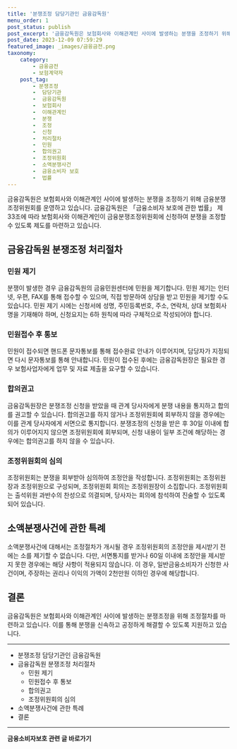 ```yaml
---
title: '분쟁조정 담당기관인 금융감독원'
menu_order: 1
post_status: publish
post_excerpt: '금융감독원은 보험회사와 이해관계인 사이에 발생하는 분쟁을 조정하기 위해 금융분쟁조정위원회를 운영하고 있습니다. 금융감독원은  금융소비자 보호에 관한 법률  제33조에 따라 보험회사와 이해관계인이 금융분쟁조정위원회에 신청하여 분쟁을 조정할 수 있도록 제도를 마련하고 있습니다.'
post_date: 2023-12-09 07:59:29
featured_image: _images/금융금전.png
taxonomy:
    category:
        - 금융금전
        - 보험계약자
    post_tag:
        - 분쟁조정
        -  담당기관
        -  금융감독원
        -  보험회사
        -  이해관계인
        -  분쟁
        -  조정
        -  신청
        -  처리절차
        -  민원
        -  합의권고
        -  조정위원회
        -  소액분쟁사건
        -  금융소비자 보호
        -  법률
---
```



금융감독원은 보험회사와 이해관계인 사이에 발생하는 분쟁을 조정하기 위해 금융분쟁조정위원회를 운영하고 있습니다. 금융감독원은 「금융소비자 보호에 관한 법률」 제33조에 따라 보험회사와 이해관계인이 금융분쟁조정위원회에 신청하여 분쟁을 조정할 수 있도록 제도를 마련하고 있습니다.

## 금융감독원 분쟁조정 처리절차

### 민원 제기

분쟁이 발생한 경우 금융감독원의 금융민원센터에 민원을 제기합니다. 민원 제기는 인터넷, 우편, FAX를 통해 접수할 수 있으며, 직접 방문하여 상담을 받고 민원을 제기할 수도 있습니다. 민원 제기 시에는 신청서에 성명, 주민등록번호, 주소, 연락처, 상대 보험회사명을 기재해야 하며, 신청요지는 6하 원칙에 따라 구체적으로 작성되어야 합니다.

### 민원접수 후 통보

민원이 접수되면 핸드폰 문자통보를 통해 접수완료 안내가 이루어지며, 담당자가 지정되면 다시 문자통보를 통해 안내합니다. 민원이 접수된 후에는 금융감독원장은 필요한 경우 보험사업자에게 업무 및 자료 제출을 요구할 수 있습니다.

### 합의권고

금융감독원장은 분쟁조정 신청을 받았을 때 관계 당사자에게 분쟁 내용을 통지하고 합의를 권고할 수 있습니다. 합의권고를 하지 않거나 조정위원회에 회부하지 않을 경우에는 이를 관계 당사자에게 서면으로 통지합니다. 분쟁조정의 신청을 받은 후 30일 이내에 합의가 이루어지지 않으면 조정위원회에 회부되며, 신청 내용이 일부 조건에 해당하는 경우에는 합의권고를 하지 않을 수 있습니다.

### 조정위원회의 심의

조정위원회는 분쟁을 회부받아 심의하여 조정안을 작성합니다. 조정위원회는 조정위원장과 조정위원으로 구성되며, 조정위원회 회의는 조정위원장이 소집합니다. 조정위원회는 출석위원 과반수의 찬성으로 의결되며, 당사자는 회의에 참석하여 진술할 수 있도록 되어 있습니다.

## 소액분쟁사건에 관한 특례

소액분쟁사건에 대해서는 조정절차가 개시될 경우 조정위원회의 조정안을 제시받기 전에는 소를 제기할 수 없습니다. 다만, 서면통지를 받거나 60일 이내에 조정안을 제시받지 못한 경우에는 해당 사항이 적용되지 않습니다. 이 경우, 일반금융소비자가 신청한 사건이며, 주장하는 권리나 이익의 가액이 2천만원 이하인 경우에 해당합니다.

## 결론

금융감독원은 보험회사와 이해관계인 사이에 발생하는 분쟁조정을 위해 조정절차를 마련하고 있습니다. 이를 통해 분쟁을 신속하고 공정하게 해결할 수 있도록 지원하고 있습니다.

---
- 분쟁조정 담당기관인 금융감독원
- 금융감독원 분쟁조정 처리절차
  - 민원 제기
  - 민원접수 후 통보
  - 합의권고
  - 조정위원회의 심의
- 소액분쟁사건에 관한 특례
- 결론
<!-- wp:separator -->
<hr class="wp-block-separator has-alpha-channel-opacity"/>
<!-- /wp:separator -->

<!-- wp:group {"backgroundColor":"base","layout":{"type":"constrained"}} -->
<div class="wp-block-group has-base-background-color has-background"><!-- wp:paragraph {"align":"center","fontSize":"medium"} -->
<p class="has-text-align-center has-large-font-size"><strong>금융소비자보호 관련 글 바로가기</strong></p>
<!-- /wp:paragraph -->


<!-- wp:latest-posts
{"categories":[{"id":12706,"count":19,"description":"","link":"https://uknowlaw.com/category/%ea%b8%88%ec%9c%b5%ec%86%8c%eb%b9%84%ec%9e%90%eb%b3%b4%ed%98%b8/","name":"금융소비자보호","slug":"금융소비자보호","taxonomy":"category","parent":0,"meta":[],"_links":{"self":[{"href":"https://uknowlaw.com/wp-json/wp/v2/categories/12706"}],"collection":[{"href":"https://uknowlaw.com/wp-json/wp/v2/categories"}],"about":[{"href":"https://uknowlaw.com/wp-json/wp/v2/taxonomies/category"}],"wp:post_type":[{"href":"https://uknowlaw.com/wp-json/wp/v2/posts?categories=12706"}],"curies":[{"name":"wp","href":"https://api.w.org/{rel}","templated":true}]}}],"postsToShow":100,"excerptLength":28,"postLayout":"grid","columns":2,"featuredImageAlign":"left","featuredImageSizeSlug":"large","fontSize":"small"} /--></div>
<!-- /wp:group -->